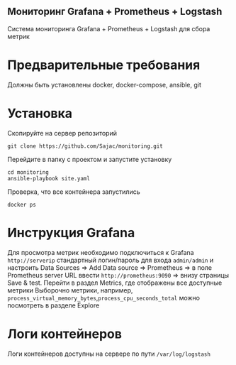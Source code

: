 ## Мониторинг Grafana + Prometheus + Logstash
Система мониторинга Grafana + Prometheus + Logstash для сбора метрик 

# Предварительные требования 
Должны быть установлены docker, docker-compose, ansible, git<br>

# Установка 
Скопируйте на сервер репозиторий 
```
git clone https://github.com/Sajac/monitoring.git
```
Перейдите в папку с проектом и запустите установку
```
cd monitoring
ansible-playbook site.yaml
```
Проверка, что все контейнера запустились
```
docker ps 
```
# Инструкция Grafana
Для просмотра метрик необходимо подключиться к Grafana `http://serverip` стандартный логин/пароль для входа `admin/admin` и настроить Data Sources => Add Data source => Prometheus => в поле Prometheus server URL ввести `http://prometheus:9090` => внизу страницы Save & test.
Перейти в раздел Metrics, где отображены все доступные метрики 
Выборочно метрики, например, `process_virtual_memory_bytes`,`process_cpu_seconds_total` можно посмотреть в разделе Explore 

# Логи контейнеров 
Логи контейнеров доступны на сервере по пути `/var/log/logstash`